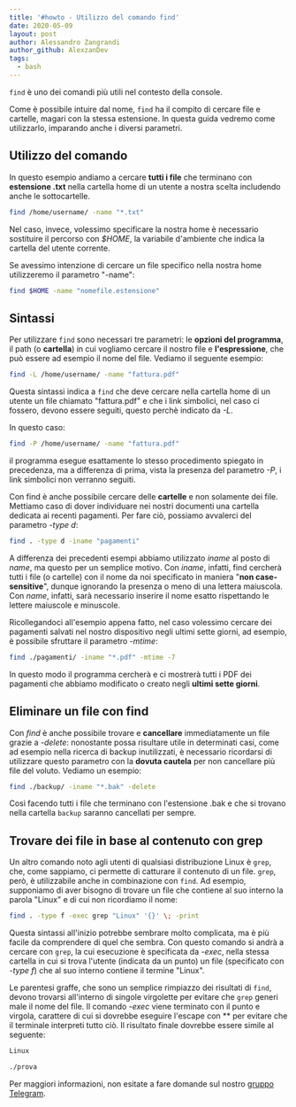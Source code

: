 ```yaml
---
title: '#howto - Utilizzo del comando find'
date: 2020-05-09
layout: post
author: Alessandro Zangrandi
author_github: AlexzanDev
tags:
  - bash
---
```

`find` è uno dei comandi più utili nel contesto della console.

Come è possibile intuire dal nome, `find` ha il compito di cercare file e cartelle, magari con la stessa estensione. In questa guida vedremo come utilizzarlo, imparando anche i diversi parametri.

## Utilizzo del comando

In questo esempio andiamo a cercare **tutti i file** che terminano con **estensione .txt** nella cartella home di un utente a nostra scelta includendo anche le sottocartelle.

```bash
find /home/username/ -name "*.txt"
```

Nel caso, invece, volessimo specificare la nostra home è necessario sostituire il percorso con *$HOME*, la variabile d'ambiente che indica la cartella del utente corrente.

Se avessimo intenzione di cercare un file specifico nella nostra home utilizzeremo il parametro "-name":

```bash
find $HOME -name "nomefile.estensione"
```

## Sintassi

Per utilizzare `find` sono necessari tre parametri: le **opzioni del programma**, il path (o **cartella**) in cui vogliamo cercare il nostro file e **l'espressione**, che può essere ad esempio il nome del file. Vediamo il seguente esempio:

```bash
find -L /home/username/ -name "fattura.pdf"
```

Questa sintassi indica a `find` che deve cercare nella cartella home di un utente un file chiamato "fattura.pdf" e che i link simbolici, nel caso ci fossero, devono essere seguiti, questo perchè indicato da *-L*.

In questo caso:

```bash
find -P /home/username/ -name "fattura.pdf"
```

il programma esegue esattamente lo stesso procedimento spiegato in precedenza, ma a differenza di prima, vista la presenza del parametro *-P*, i link simbolici non verranno seguiti.

Con find è anche possibile cercare delle **cartelle** e non solamente dei file. Mettiamo caso di dover individuare nei nostri documenti una cartella dedicata ai recenti pagamenti. Per fare ciò, possiamo avvalerci del parametro *-type d*:

```bash
find . -type d -iname "pagamenti"
```

A differenza dei precedenti esempi abbiamo utilizzato *iname* al posto di *name*, ma questo per un semplice motivo. Con *iname*, infatti, find cercherà tutti i file (o cartelle) con il nome da noi specificato in maniera "**non case-sensitive**", dunque ignorando la presenza o meno di una lettera maiuscola. Con *name*, infatti, sarà necessario inserire il nome esatto rispettando le lettere maiuscole e minuscole.

Ricollegandoci all'esempio appena fatto, nel caso volessimo cercare dei pagamenti salvati nel nostro dispositivo negli ultimi sette giorni, ad esempio, è possibile sfruttare il parametro *-mtime*:

```bash
find ./pagamenti/ -iname "*.pdf" -mtime -7

```

In questo modo il programma cercherà e ci mostrerà tutti i PDF dei pagamenti che abbiamo modificato o creato negli **ultimi sette giorni**.

## Eliminare un file con find

Con *find* è anche possibile trovare e **cancellare** immediatamente un file grazie a *-delete*: nonostante possa risultare utile in determinati casi, come ad esempio nella ricerca di backup inutilizzati, è necessario ricordarsi di utilizzare questo parametro con la **dovuta cautela** per non cancellare più file del voluto. Vediamo un esempio:

```bash
find ./backup/ -iname "*.bak" -delete
```

Così facendo tutti i file che terminano con l'estensione .bak e che si trovano nella cartella `backup` saranno cancellati per sempre.

## Trovare dei file in base al contenuto con grep

Un altro comando noto agli utenti di qualsiasi distribuzione Linux è `grep`, che, come sappiamo, ci permette di catturare il contenuto di un file. `grep`, però, è utilizzabile anche in combinazione con `find`. Ad esempio, supponiamo di aver bisogno di trovare un file che contiene al suo interno la parola "Linux" e di cui non ricordiamo il nome:

```bash
find . -type f -exec grep "Linux" '{}' \; -print
```

Questa sintassi all'inizio potrebbe sembrare molto complicata, ma è più facile da comprendere di quel che sembra. Con questo comando si andrà a cercare con `grep`, la cui esecuzione è specificata da *-exec*, nella stessa cartella in cui si trova l'utente (indicata da un punto) un file (specificato con *-type f*) che al suo interno contiene il termine "Linux". 

Le parentesi graffe, che sono un semplice rimpiazzo dei risultati di `find`, devono trovarsi all'interno di singole virgolette per evitare che `grep` generi male il nome del file. Il comando *-exec* viene terminato con il punto e virgola, carattere di cui si dovrebbe eseguire l'escape con *\* per evitare che il terminale interpreti tutto ciò. Il risultato finale dovrebbe essere simile al seguente:

```bash
Linux

./prova
```

Per maggiori informazioni, non esitate a fare domande sul nostro [gruppo Telegram](https://t.me/linuxpeople).
